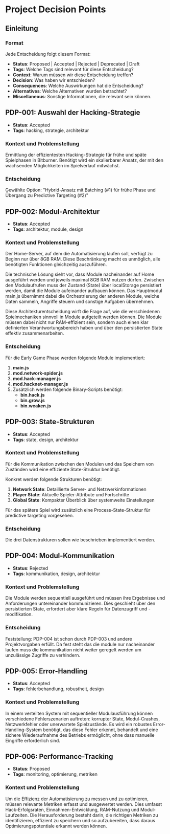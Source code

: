 # Project Decision Points

## Einleitung

### Format
Jede Entscheidung folgt diesem Format:
- **Status**: Proposed | Accepted | Rejected | Deprecated | Draft
- **Tags**: Welche Tags sind relevant für diese Entscheidung?
- **Context**: Warum müssen wir diese Entscheidung treffen?
- **Decision**: Was haben wir entschieden?
- **Consequences**: Welche Auswirkungen hat die Entscheidung?
- **Alternatives**: Welche Alternativen wurden betrachtet?
- **Miscellaneous**: Sonstige Informationen, die relevant sein können.

## PDP-001: Auswahl der Hacking-Strategie
- **Status**: Accepted 
- **Tags**: hacking, strategie, architektur

### Kontext und Problemstellung
Ermittlung der effizientesten Hacking-Strategie für frühe und späte Spielphasen in Bitburner. Benötigt wird ein skalierbarer Ansatz, der mit den wachsenden Möglichkeiten im Spielverlauf mitwächst.

### Entscheidung
Gewählte Option: "Hybrid-Ansatz mit Batching (#1) für frühe Phase und Übergang zu Predictive Targeting (#2)"

## PDP-002: Modul-Architektur
- **Status**: Accepted 
- **Tags**: architektur, module, design

### Kontext und Problemstellung
Der Home-Server, auf dem die Automatisierung laufen soll, verfügt zu Beginn nur über 8GB RAM. Diese Beschränkung macht es unmöglich, alle benötigten Funktionen gleichzeitig auszuführen. 

Die technische Lösung sieht vor, dass Module nacheinander auf Home ausgeführt werden und jeweils maximal 8GB RAM nutzen dürfen. Zwischen den Modulaufrufen muss der Zustand (State) über localStorage persistiert werden, damit die Module aufeinander aufbauen können. Das Hauptmodul main.js übernimmt dabei die Orchestrierung der anderen Module, welche Daten sammeln, Angriffe steuern und sonstige Aufgaben übernehmen.

Diese Architekturentscheidung wirft die Frage auf, wie die verschiedenen Spielmechaniken sinnvoll in Module aufgeteilt werden können. Die Module müssen dabei nicht nur RAM-effizient sein, sondern auch einen klar definierten Verantwortungsbereich haben und über den persistierten State effektiv zusammenarbeiten.

### Entscheidung
Für die Early Game Phase werden folgende Module implementiert:

1. **main.js**
2. **mod.network-spider.js**
3. **mod.hack-manager.js**
4. **mod.hacknet-manager.js**
5. Zusätzlich werden folgende Binary-Scripts benötigt:
	- **bin.hack.js**
	- **bin.grow.js**
	- **bin.weaken.js**

## PDP-003: State-Strukturen
- **Status**: Accepted
- **Tags**: state, design, architektur

### Kontext und Problemstellung
Für die Kommunikation zwischen den Modulen und das Speichern von Zuständen wird eine effiziente State-Struktur 
benötigt. 

Konkret werden folgende Strukturen benötigt:
1. **Network State**: Detaillierte Server- und Netzwerkinformationen
2. **Player State**: Aktuelle Spieler-Attribute und Fortschritte
3. **Global State**: Kompakter Überblick über systemweite Einstellungen

Für das spätere Spiel wird zusätzlich eine Process-State-Struktur für predictive targeting vorgesehen.

### Entscheidung
Die drei Datenstrukturen sollen wie beschrieben implementiert werden.

## PDP-004: Modul-Kommunikation
- **Status**: Rejected
- **Tags**: kommunikation, design, architektur

### Kontext und Problemstellung
Die Module werden sequentiell ausgeführt und müssen ihre Ergebnisse und Anforderungen untereinander kommunizieren. Dies geschieht über den persistierten State, erfordert aber klare Regeln für Datenzugriff und -modifikation.

### Entscheidung
Feststellung: PDP-004 ist schon durch PDP-003 und andere Projektvorgaben erfüllt. Da fest steht das die module nur nacheinander laufen muss die kommunikation nicht weiter geregelt werden um unzulässige Zugriffe zu verhindern.

## PDP-005: Error-Handling
- **Status**: Accepted
- **Tags**: fehlerbehandlung, robustheit, design

### Kontext und Problemstellung
In einem verteilten System mit sequentieller Modulausführung können verschiedene Fehlerszenarien auftreten: korrupter State, Modul-Crashes, Netzwerkfehler oder unerwartete Spielzustände. Es wird ein robustes Error-Handling-System benötigt, das diese Fehler erkennt, behandelt und eine sichere Wiederaufnahme des Betriebs ermöglicht, ohne dass manuelle Eingriffe erforderlich sind.

## PDP-006: Performance-Tracking
- **Status**: Proposed
- **Tags**: monitoring, optimierung, metriken

### Kontext und Problemstellung
Um die Effizienz der Automatisierung zu messen und zu optimieren, müssen relevante Metriken erfasst und ausgewertet werden. Dies umfasst Hack-Erfolgsraten, Einnahmen-Entwicklung, RAM-Nutzung und Modul-Laufzeiten. Die Herausforderung besteht darin, die richtigen Metriken zu identifizieren, effizient zu speichern und so aufzubereiten, dass daraus Optimierungspotentiale erkannt werden können.



















